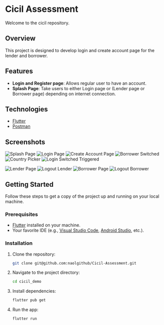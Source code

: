 # Cicil Assessment

Welcome to the cicil repository.

## Overview

This project is designed to develop login and create account page for the lender and borrower.

## Features

- **Login and Register page**: Allows regular user to have an account.
- **Splash Page**: Take users to either Login page or (Lender page or Borrower page) depending on internet connection.
## Technologies

- [Flutter](https://flutter.dev/)
- [Postman](https://www.postman.com/)


## Screenshots

![Splash Page](https://i.postimg.cc/N0bhcFYh/splash.png)
![Login Page](https://i.postimg.cc/dt74Q1RM/login-page.png)
![Create Account Page](https://i.postimg.cc/QtwScZsY/create-account.png)
![Borrower Switched](https://i.postimg.cc/RVHC771g/borrower-switched.png)
![Country Picker](https://i.postimg.cc/cCv2Nc12/country-picker.png)
![Login Switched Triggered](https://i.postimg.cc/FRM8NLfK/login-switched-triggered.png)

![Lender Page](https://i.postimg.cc/DyjDwH4D/lender-page.png)
![Logout Lender ](https://i.postimg.cc/YScd4HrX/logout-lender.png)
![Borrower Page](https://i.postimg.cc/d1smdQz9/borrower-page.png)
![Logout Borrower ](https://i.postimg.cc/wvMRg1Cn/logout-borrower.png)

## Getting Started

Follow these steps to get a copy of the project up and running on your local machine.

### Prerequisites

- [Flutter](https://flutter.dev/) installed on your machine.
- Your favorite IDE (e.g., [Visual Studio Code](https://code.visualstudio.com/), [Android Studio](https://developer.android.com/studio), etc.).

### Installation

1. Clone the repository:

   ```bash
   git clone git@github.com:naolgithub/Cicil-Assessment.git

2. Navigate to the project directory:
   ```bash
   cd cicil_demo

3. Install dependencies:
   ```bash
   flutter pub get

4. Run the app:
   ```bash
   flutter run

